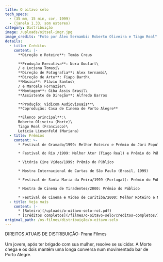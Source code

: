 ```yaml
---
title: O oitavo selo
tech_specs:
  - (35 mm, 15 min, cor, 1999)
  - (janela 1.33, som estereo)
category: Distribuição
image: /uploads/oitsel-imgr.jpg
image_credits: "Foto por Alex Sernambi: Roberto Oliveira e Tiago Real"
details:
  - title: Créditos
    content: |-
      **Direção e Roteiro**: Tomás Creus

      **Produção Executiva**: Nora Goulart\
      / e Luciana Tomasi\
      **Direção de Fotografia**: Alex Sernambi\
      **Direção de Arte**: Fiapo Barth\
      **Música**: Flávio Santos\
      / e Marcelo Fornazier\
      **Montagem**: Giba Assis Brasil\
      **Assistente de Direção**: Alfredo Barros

      **Produção: Vidicom Audiovisuais**\
      **Coprodução: Casa de Cinema de Porto Alegre**

      **Elenco principal**:\
      Roberto Oliveira (Morte)\
      Tiago Real (Francisco)\
      Letícia Liesenfeld (Mariana)
  - title: Prêmios
    content: >-
      * Festival de Gramado/1999: Melhor Roteiro e Prêmio do Júri Popular

      * Festival do Rio /1999: Melhor Ator (Tiago Real) e Prêmio do Público

      * Vitória Cine Vídeo/1999: Prêmio do Público

      * Mostra Internacional de Curtas de São Paulo (Brasil, 1999)

      * Festival de Santa Maria da Feira/1999 (Portugal): Prêmio do Público

      * Mostra de Cinema de Tiradentes/2000: Prêmio do Público

      * Festival de Cinema e Vídeo de Curitiba/2000: Melhor Roteiro e Melhor Filme
  - title: Veja mais
    content: |-
      * [R﻿oteiro](/uploads/o-oitavo-selo-rot.pdf)
      * [C﻿réditos completos](/filmes/o-oitavo-selo/creditos-completos/)
original_path: /os-filmes/distribuição/o-oitavo-selo
---
```

D﻿IREITOS ATUAIS DE DISTRIBUIÇÃO: Prana Filmes\
\
Um jovem, após ter brigado com sua mulher, resolve se suicidar. A Morte chega e os dois mantêm uma longa conversa num movimentado bar de Porto Alegre.